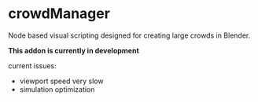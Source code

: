 # crowdManager
Node based visual scripting designed for creating large crowds in Blender.

**This addon is currently in development**


current issues:
- viewport speed very slow
- simulation optimization
